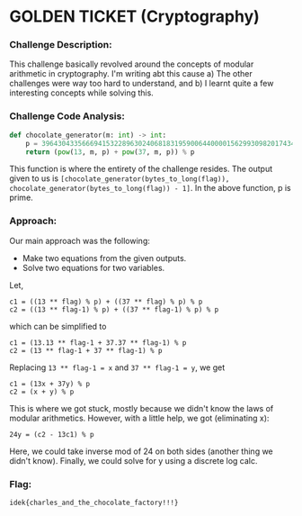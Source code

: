 # GOLDEN TICKET (Cryptography)

### Challenge Description:

This challenge basically revolved around the concepts of modular arithmetic in cryptography. I'm writing abt this cause a) The other challenges were way too hard to understand, and b) I learnt quite a few interesting concepts while solving this.

### Challenge Code Analysis:

```python
def chocolate_generator(m: int) -> int:
    p = 396430433566694153228963024068183195900644000015629930982017434859080008533624204265038366113052353086248115602503012179807206251960510130759852727353283868788493357310003786807
    return (pow(13, m, p) + pow(37, m, p)) % p
```

This function is where the entirety of the challenge resides. The output given to us is `[chocolate_generator(bytes_to_long(flag)), chocolate_generator(bytes_to_long(flag)) - 1]`. In the above function, p is prime.

### Approach:

Our main approach was the following:
- Make two equations from the given outputs.
- Solve two equations for two variables.

Let,
```
c1 = ((13 ** flag) % p) + ((37 ** flag) % p) % p
c2 = ((13 ** flag-1) % p) + ((37 ** flag-1) % p) % p
```

which can be simplified to
```
c1 = (13.13 ** flag-1 + 37.37 ** flag-1) % p
c2 = (13 ** flag-1 + 37 ** flag-1) % p
```

Replacing `13 ** flag-1 = x` and `37 ** flag-1 = y`, we get
```
c1 = (13x + 37y) % p
c2 = (x + y) % p
```

This is where we got stuck, mostly because we didn't know the laws of modular arithmetics. However, with a little help, we got (eliminating x):
```
24y = (c2 - 13c1) % p
```

Here, we could take inverse mod of 24 on both sides (another thing we didn't know).
Finally, we could solve for y using a discrete log calc.

### Flag:
`idek{charles_and_the_chocolate_factory!!!}`